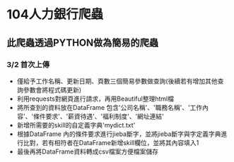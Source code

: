# 104人力銀行爬蟲
## 此爬蟲透過PYTHON做為簡易的爬蟲
### 3/2 首次上傳
- 僅給予工作名稱、更新日期、頁數三個簡易參數做查詢(後續若有增加其他查詢參數會將程式碼更新)
- 利用requests對網頁進行請求，再用Beautiful整理html檔
- 將所查到的資料放在DataFrame 包含'公司名稱'、'職務名稱'、'工作內容'、'條件要求'、'薪資待遇'、'福利制度'、'網址連結'
- 新增所需要的skill的自定義字典'mydict.txt'
- 根據DataFrame 內的條件要求進行jieba斷字，並將jieba斷字與字定義字典進行比對，若有相符者在DataFrame新增skill欄位，並將其內容填入1
- 最後再將DataFrame資料轉成csv檔案方便檔案儲存

